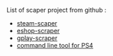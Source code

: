 List of scaper project from github :
* [steam-scaper](https://github.com/prncc/steam-scraper)
* [eshop-scraper](https://github.com/lmmfranco/nintendo-switch-eshop)
* [gplay-scraper](https://github.com/facundoolano/google-play-scraper)
* [command line tool for PS4](https://github.com/lucasepe/go-ps4)
